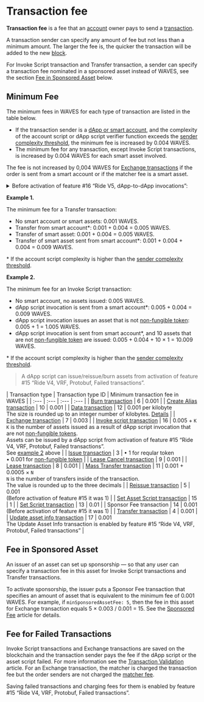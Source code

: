# Transaction fee

**Transaction fee** is a fee that an [account](/en/blockchain/account/) owner pays to send a [transaction](/en/blockchain/transaction/).

A transaction sender can specify any amount of fee but not less than a minimum amount. The larger the fee is, the quicker the transaction will be added to the new [block](/en/blockchain/block/).

For Invoke Script transaction and Transfer transaction, a sender can specify a transaction fee nominated in a sponsored asset instead of WAVES, see the section [Fee in Sponsored Asset](#fee-in-sponsored-asset) below.

## Minimum Fee

The minimum fees in WAVES for each type of transaction are listed in the table below.

* If the transaction sender is a [dApp or smart account](/en/blockchain/account/dapp), and the complexity of the account script or dApp script verifier function exceeds the [sender complexity threshold](/en/ride/limits/), the minimum fee is increased by 0.004 WAVES. 
* The minimum fee for any transaction, except Invoke Script transactions, is increased by 0.004 
WAVES for each smart asset involved.

The fee is not increased by 0,004 WAVES for [Exchange transactions](/en/blockchain/transaction-type/exchange-transaction) if the order is sent from a smart account or if the matcher fee is a smart asset.

<details>
   <summary>Before activation of feature #16 “Ride V5, dApp-to-dApp invocations”:</summary>

* The extra fee of 0.004 WAVES was required for transactions sent from smart account or dApp regardless of the complexity of the account script or the presence and complexity of the dApp script verifier function.
* For Invoke Script transaction, the minimum fee was increased by 0.004 WAVES for each execution of asset script in payments and script actions.
</details>

**Example 1.**

The minimum fee for a Transfer transaction:

* No smart account or smart assets: 0.001 WAVES.
* Transfer from smart account*: 0.001 + 0.004 = 0.005 WAVES.
* Transfer of smart asset: 0.001 + 0.004 = 0.005 WAVES.
* Transfer of smart asset sent from smart account*: 0.001 + 0.004 + 0.004 = 0.009 WAVES.

\* If the account script complexity is higher than the [sender complexity threshold](/en/ride/limits/).

**Example 2.**<a id="example2"></a>

The minimum fee for an Invoke Script transaction:

* No smart account, no assets issued: 0.005 WAVES.
* dApp script invocation is sent from a smart account*: 0.005 + 0.004 = 0.009 WAVES.
* dApp script invocation issues an asset that is not [non-fungible token](/en/blockchain/token/non-fungible-token): 0.005 + 1 = 1.005 WAVES.
* dApp script invocation is sent from smart account*, and 10 assets that are not [non-fungible token](/en/blockchain/token/non-fungible-token) are issued: 0.005 + 0.004 + 10 × 1 = 10.009 WAVES.

\* If the account script complexity is higher than the [sender complexity threshold](/en/ride/limits/).

> A dApp script can issue/reissue/burn assets from activation of feature #15 “Ride V4, VRF, Protobuf, Failed transactions”.

| Transaction type | Transaction type ID | Minimum transaction fee in WAVES |
| :--- | :--- | :--- | :--- |
| [Burn transaction](/en/blockchain/transaction-type/burn-transaction) | 6 | 0.001 |
| [Create Alias transaction](/en/blockchain/transaction-type/create-alias-transaction) | 10 | 0.001 |
| [Data transaction](/en/blockchain/transaction-type/data-transaction) | 12 | 0.001 per kilobyte<br>The size is rounded up to an integer number of kilobytes. [Details](/en/blockchain/transaction-type/data-transaction) |
| [Exchange transaction](/en/blockchain/transaction-type/exchange-transaction) | 7 | 0.003 |
| [Invoke script transaction](/en/blockchain/transaction-type/invoke-script-transaction) | 16 | 0.005 + `K`<br>`K` is the number of assets issued as a result of dApp script invocation that are not [non-fungible tokens](/en/blockchain/token/non-fungible-token).<br>Assets can be issued by a dApp script from activation of feature #15 “Ride V4, VRF, Protobuf, Failed transactions”.<br>See [example 2](#example2) above |
| [Issue transaction](/en/blockchain/transaction-type/issue-transaction) | 3 | • 1 for reqular token <br>• 0.001 for [non-fungible token](/en/blockchain/token/non-fungible-token) |
| [Lease Cancel transaction](/en/blockchain/transaction-type/lease-cancel-transaction) | 9 | 0.001 |
| [Lease transaction](/en/blockchain/transaction-type/lease-transaction) | 8 | 0.001 |
| [Mass Transfer transaction](/en/blockchain/transaction-type/mass-transfer-transaction) | 11 | 0.001 + 0.0005 × `N`<br>`N` is the number of transfers inside of the transaction.<br>The value is rounded up to the three decimals |
| [Reissue transaction](/en/blockchain/transaction-type/reissue-transaction) | 5 | 0.001<br>(Before activation of feature #15 it was 1) |
| [Set Asset Script transaction](/en/blockchain/transaction-type/set-asset-script-transaction) | 15 | 1 |
| [Set Script transaction](/en/blockchain/transaction-type/set-script-transaction) | 13 | 0.01 |
| Sponsor Fee transaction | 14 | 0.001<br>(Before activation of feature #15 it was 1) |
| [Transfer transaction](/en/blockchain/transaction-type/transfer-transaction) | 4 | 0.001 |
| [Update asset info transaction](/en/blockchain/transaction-type/update-asset-info-transaction) | 17 | 0.001<br>The Update Asset Info transaction is enabled by feature #15 “Ride V4, VRF, Protobuf, Failed transactions” |

## Fee in Sponsored Asset

An issuer of an asset can set up sponsorship — so that any user can specify a transaction fee in this asset for Invoke Script transactions and Transfer transactions.

To activate sponsorship, the issuer puts a Sponsor Fee transaction that specifies an amount of asset that is equivalent to the minimum fee of 0.001 WAVES. For example, if `minSponsoredAssetFee: 5`, then the fee in this asset for Exchange transaction equals 5 × 0.003 / 0.001 = 15. See the [Sponsored Fee](/en/blockchain/waves-protocol/sponsored-fee) article for details.

## Fee for Failed Transactions

Invoke Script transactions and Exchange transactions are saved on the blockchain and the transaction sender pays the fee if the dApp script or the asset script failed. For more information see the [Transaction Validation](/en/blockchain/transaction/transaction-validation) article. For an Exchange transaction, the matcher is charged the transaction fee but the order senders are not charged the [matcher fee](/en/blockchain/transaction-type/exchange-transaction#matcher-fee).

Saving failed transactions and charging fees for them is enabled by feature #15 “Ride V4, VRF, Protobuf, Failed transactions”.
